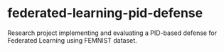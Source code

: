 # federated-learning-pid-defense
Research project implementing and evaluating a PID-based defense for Federated Learning using FEMNIST dataset.
